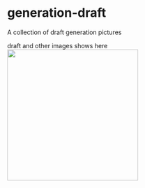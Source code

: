 # generation-draft
A collection of draft generation pictures

draft and other images shows here<br>
<image src="https://github.com/KatelynLyu/generation-draft/blob/main/%E5%AF%B9%E6%AF%94%E6%A8%AA%E5%9B%BE.jpg" width="300px">
